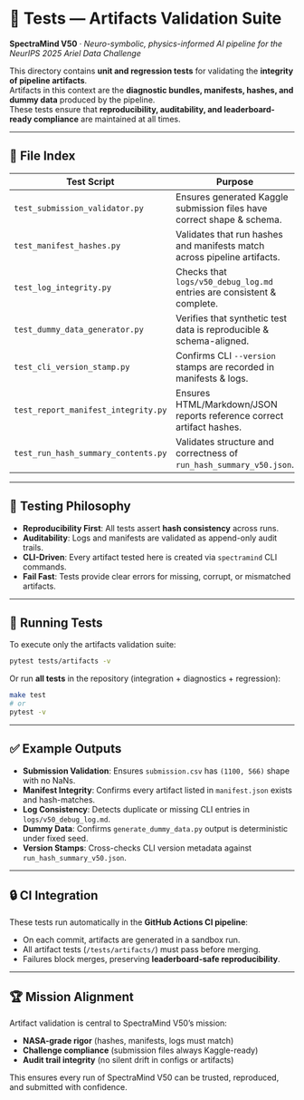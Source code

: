 # 🧪 Tests — Artifacts Validation Suite

**SpectraMind V50** · *Neuro-symbolic, physics-informed AI pipeline for the NeurIPS 2025 Ariel Data Challenge*

This directory contains **unit and regression tests** for validating the **integrity of pipeline artifacts**.  
Artifacts in this context are the **diagnostic bundles, manifests, hashes, and dummy data** produced by the pipeline.  
These tests ensure that **reproducibility, auditability, and leaderboard-ready compliance** are maintained at all times.

---

## 📂 File Index

| Test Script                          | Purpose                                                                 |
| ------------------------------------ | ----------------------------------------------------------------------- |
| `test_submission_validator.py`       | Ensures generated Kaggle submission files have correct shape & schema.   |
| `test_manifest_hashes.py`            | Validates that run hashes and manifests match across pipeline artifacts. |
| `test_log_integrity.py`              | Checks that `logs/v50_debug_log.md` entries are consistent & complete.   |
| `test_dummy_data_generator.py`       | Verifies that synthetic test data is reproducible & schema-aligned.      |
| `test_cli_version_stamp.py`          | Confirms CLI `--version` stamps are recorded in manifests & logs.        |
| `test_report_manifest_integrity.py`  | Ensures HTML/Markdown/JSON reports reference correct artifact hashes.    |
| `test_run_hash_summary_contents.py`  | Validates structure and correctness of `run_hash_summary_v50.json`.      |

---

## 🧭 Testing Philosophy

- **Reproducibility First**: All tests assert **hash consistency** across runs.  
- **Auditability**: Logs and manifests are validated as append-only audit trails.  
- **CLI-Driven**: Every artifact tested here is created via `spectramind` CLI commands.  
- **Fail Fast**: Tests provide clear errors for missing, corrupt, or mismatched artifacts.

---

## 🚀 Running Tests

To execute only the artifacts validation suite:

```bash
pytest tests/artifacts -v
````

Or run **all tests** in the repository (integration + diagnostics + regression):

```bash
make test
# or
pytest -v
```

---

## ✅ Example Outputs

* **Submission Validation**: Ensures `submission.csv` has `(1100, 566)` shape with no NaNs.
* **Manifest Integrity**: Confirms every artifact listed in `manifest.json` exists and hash-matches.
* **Log Consistency**: Detects duplicate or missing CLI entries in `logs/v50_debug_log.md`.
* **Dummy Data**: Confirms `generate_dummy_data.py` output is deterministic under fixed seed.
* **Version Stamps**: Cross-checks CLI version metadata against `run_hash_summary_v50.json`.

---

## 🔒 CI Integration

These tests run automatically in the **GitHub Actions CI pipeline**:

* On each commit, artifacts are generated in a sandbox run.
* All artifact tests (`/tests/artifacts/`) must pass before merging.
* Failures block merges, preserving **leaderboard-safe reproducibility**.

---

## 🏆 Mission Alignment

Artifact validation is central to SpectraMind V50’s mission:

* **NASA-grade rigor** (hashes, manifests, logs must match)
* **Challenge compliance** (submission files always Kaggle-ready)
* **Audit trail integrity** (no silent drift in configs or artifacts)

This ensures every run of SpectraMind V50 can be trusted, reproduced, and submitted with confidence.

```
